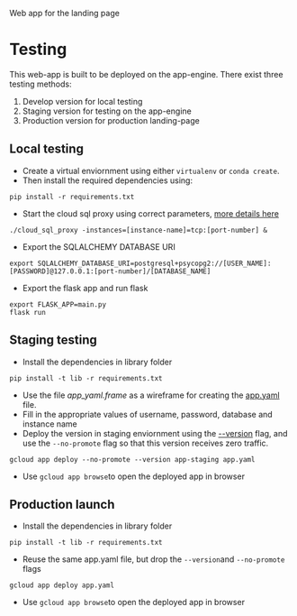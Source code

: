 Web app for the landing page

# Testing
This web-app is built to be deployed on the app-engine.
There exist three testing methods:  
1. Develop version for local testing
2. Staging version for testing on the app-engine
3. Production version for production landing-page

## Local testing

* Create a virtual enviornment using either `virtualenv` or `conda create`.
* Then install the required dependencies using:
```
pip install -r requirements.txt
```
* Start the cloud sql proxy using correct parameters, [more details here](https://cloud.google.com/appengine/docs/flexible/python/using-cloud-sql-postgres) 
```
./cloud_sql_proxy -instances=[instance-name]=tcp:[port-number] &
```
* Export the SQLALCHEMY DATABASE URI 
```
export SQLALCHEMY_DATABASE_URI=postgresql+psycopg2://[USER_NAME]:[PASSWORD]@127.0.0.1:[port-number]/[DATABASE_NAME]
```
* Export the flask app and run flask
```
export FLASK_APP=main.py
flask run
```

## Staging testing
* Install the dependencies in library folder
```
pip install -t lib -r requirements.txt
```
* Use the file *app_yaml.frame* as a wireframe for creating the [app.yaml](https://cloud.google.com/appengine/docs/flexible/python/configuring-your-app-with-app-yaml) file.
* Fill in the appropriate values of username, password, database and instance name
* Deploy the version in staging enviornment using the [--version](https://cloud.google.com/sdk/gcloud/reference/app/deploy) flag, and use the `--no-promote` flag so that this version receives zero traffic.
```
gcloud app deploy --no-promote --version app-staging app.yaml
```
* Use `gcloud app browse`to open the deployed app in browser


## Production launch
* Install the dependencies in library folder
```
pip install -t lib -r requirements.txt
```
* Reuse the same app.yaml file, but drop the `--version`and `--no-promote` flags
```
gcloud app deploy app.yaml
```
* Use `gcloud app browse`to open the deployed app in browser
 
